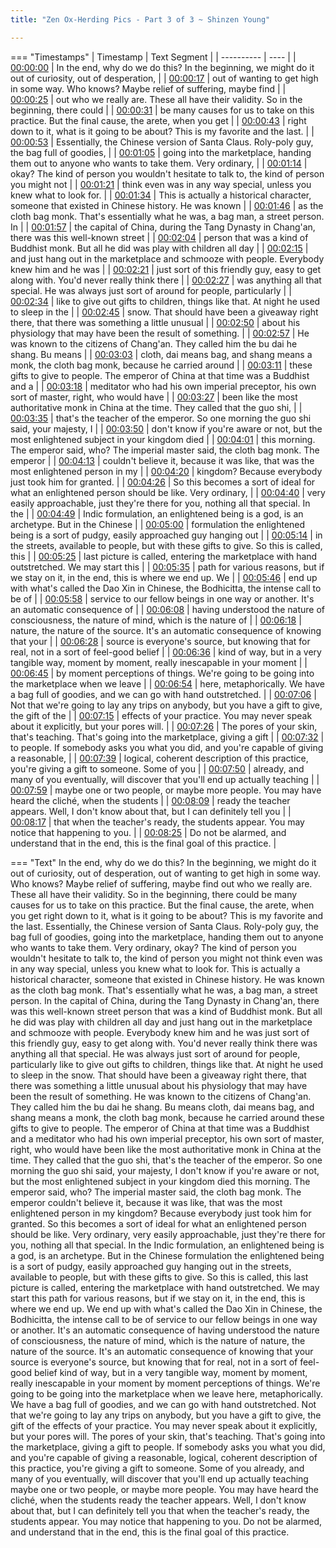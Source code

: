 ```yaml
---
title: "Zen Ox-Herding Pics - Part 3 of 3 ~ Shinzen Young"

---
```

=== "Timestamps"
    | Timestamp | Text Segment |
    | ---------- | ----  |
    | [00:00:00](https://www.youtube.com/watch?v=Ozca_5ifwQ0&t=0) |  In the end, why do we do this? In the beginning, we might do it out of curiosity, out of desperation, |
    | [00:00:17](https://www.youtube.com/watch?v=Ozca_5ifwQ0&t=17) |  out of wanting to get high in some way. Who knows? Maybe relief of suffering, maybe find |
    | [00:00:25](https://www.youtube.com/watch?v=Ozca_5ifwQ0&t=25) |  out who we really are. These all have their validity. So in the beginning, there could |
    | [00:00:31](https://www.youtube.com/watch?v=Ozca_5ifwQ0&t=31) |  be many causes for us to take on this practice. But the final cause, the arete, when you get |
    | [00:00:43](https://www.youtube.com/watch?v=Ozca_5ifwQ0&t=43) |  right down to it, what is it going to be about? This is my favorite and the last. |
    | [00:00:53](https://www.youtube.com/watch?v=Ozca_5ifwQ0&t=53) |  Essentially, the Chinese version of Santa Claus. Roly-poly guy, the bag full of goodies, |
    | [00:01:05](https://www.youtube.com/watch?v=Ozca_5ifwQ0&t=65) |  going into the marketplace, handing them out to anyone who wants to take them. Very ordinary, |
    | [00:01:14](https://www.youtube.com/watch?v=Ozca_5ifwQ0&t=74) |  okay? The kind of person you wouldn't hesitate to talk to, the kind of person you might not |
    | [00:01:21](https://www.youtube.com/watch?v=Ozca_5ifwQ0&t=81) |  think even was in any way special, unless you knew what to look for. |
    | [00:01:34](https://www.youtube.com/watch?v=Ozca_5ifwQ0&t=94) |  This is actually a historical character, someone that existed in Chinese history. He was known |
    | [00:01:46](https://www.youtube.com/watch?v=Ozca_5ifwQ0&t=106) |  as the cloth bag monk. That's essentially what he was, a bag man, a street person. In |
    | [00:01:57](https://www.youtube.com/watch?v=Ozca_5ifwQ0&t=117) |  the capital of China, during the Tang Dynasty in Chang'an, there was this well-known street |
    | [00:02:04](https://www.youtube.com/watch?v=Ozca_5ifwQ0&t=124) |  person that was a kind of Buddhist monk. But all he did was play with children all day |
    | [00:02:15](https://www.youtube.com/watch?v=Ozca_5ifwQ0&t=135) |  and just hang out in the marketplace and schmooze with people. Everybody knew him and he was |
    | [00:02:21](https://www.youtube.com/watch?v=Ozca_5ifwQ0&t=141) |  just sort of this friendly guy, easy to get along with. You'd never really think there |
    | [00:02:27](https://www.youtube.com/watch?v=Ozca_5ifwQ0&t=147) |  was anything all that special. He was always just sort of around for people, particularly |
    | [00:02:34](https://www.youtube.com/watch?v=Ozca_5ifwQ0&t=154) |  like to give out gifts to children, things like that. At night he used to sleep in the |
    | [00:02:45](https://www.youtube.com/watch?v=Ozca_5ifwQ0&t=165) |  snow. That should have been a giveaway right there, that there was something a little unusual |
    | [00:02:50](https://www.youtube.com/watch?v=Ozca_5ifwQ0&t=170) |  about his physiology that may have been the result of something. |
    | [00:02:57](https://www.youtube.com/watch?v=Ozca_5ifwQ0&t=177) |  He was known to the citizens of Chang'an. They called him the bu dai he shang. Bu means |
    | [00:03:03](https://www.youtube.com/watch?v=Ozca_5ifwQ0&t=183) |  cloth, dai means bag, and shang means a monk, the cloth bag monk, because he carried around |
    | [00:03:11](https://www.youtube.com/watch?v=Ozca_5ifwQ0&t=191) |  these gifts to give to people. The emperor of China at that time was a Buddhist and a |
    | [00:03:18](https://www.youtube.com/watch?v=Ozca_5ifwQ0&t=198) |  meditator who had his own imperial preceptor, his own sort of master, right, who would have |
    | [00:03:27](https://www.youtube.com/watch?v=Ozca_5ifwQ0&t=207) |  been like the most authoritative monk in China at the time. They called that the guo shi, |
    | [00:03:35](https://www.youtube.com/watch?v=Ozca_5ifwQ0&t=215) |  that's the teacher of the emperor. So one morning the guo shi said, your majesty, I |
    | [00:03:50](https://www.youtube.com/watch?v=Ozca_5ifwQ0&t=230) |  don't know if you're aware or not, but the most enlightened subject in your kingdom died |
    | [00:04:01](https://www.youtube.com/watch?v=Ozca_5ifwQ0&t=241) |  this morning. The emperor said, who? The imperial master said, the cloth bag monk. The emperor |
    | [00:04:13](https://www.youtube.com/watch?v=Ozca_5ifwQ0&t=253) |  couldn't believe it, because it was like, that was the most enlightened person in my |
    | [00:04:20](https://www.youtube.com/watch?v=Ozca_5ifwQ0&t=260) |  kingdom? Because everybody just took him for granted. |
    | [00:04:26](https://www.youtube.com/watch?v=Ozca_5ifwQ0&t=266) |  So this becomes a sort of ideal for what an enlightened person should be like. Very ordinary, |
    | [00:04:40](https://www.youtube.com/watch?v=Ozca_5ifwQ0&t=280) |  very easily approachable, just they're there for you, nothing all that special. In the |
    | [00:04:49](https://www.youtube.com/watch?v=Ozca_5ifwQ0&t=289) |  Indic formulation, an enlightened being is a god, is an archetype. But in the Chinese |
    | [00:05:00](https://www.youtube.com/watch?v=Ozca_5ifwQ0&t=300) |  formulation the enlightened being is a sort of pudgy, easily approached guy hanging out |
    | [00:05:14](https://www.youtube.com/watch?v=Ozca_5ifwQ0&t=314) |  in the streets, available to people, but with these gifts to give. So this is called, this |
    | [00:05:25](https://www.youtube.com/watch?v=Ozca_5ifwQ0&t=325) |  last picture is called, entering the marketplace with hand outstretched. We may start this |
    | [00:05:35](https://www.youtube.com/watch?v=Ozca_5ifwQ0&t=335) |  path for various reasons, but if we stay on it, in the end, this is where we end up. We |
    | [00:05:46](https://www.youtube.com/watch?v=Ozca_5ifwQ0&t=346) |  end up with what's called the Dao Xin in Chinese, the Bodhicitta, the intense call to be of |
    | [00:05:58](https://www.youtube.com/watch?v=Ozca_5ifwQ0&t=358) |  service to our fellow beings in one way or another. It's an automatic consequence of |
    | [00:06:08](https://www.youtube.com/watch?v=Ozca_5ifwQ0&t=368) |  having understood the nature of consciousness, the nature of mind, which is the nature of |
    | [00:06:18](https://www.youtube.com/watch?v=Ozca_5ifwQ0&t=378) |  nature, the nature of the source. It's an automatic consequence of knowing that your |
    | [00:06:28](https://www.youtube.com/watch?v=Ozca_5ifwQ0&t=388) |  source is everyone's source, but knowing that for real, not in a sort of feel-good belief |
    | [00:06:36](https://www.youtube.com/watch?v=Ozca_5ifwQ0&t=396) |  kind of way, but in a very tangible way, moment by moment, really inescapable in your moment |
    | [00:06:45](https://www.youtube.com/watch?v=Ozca_5ifwQ0&t=405) |  by moment perceptions of things. We're going to be going into the marketplace when we leave |
    | [00:06:54](https://www.youtube.com/watch?v=Ozca_5ifwQ0&t=414) |  here, metaphorically. We have a bag full of goodies, and we can go with hand outstretched. |
    | [00:07:06](https://www.youtube.com/watch?v=Ozca_5ifwQ0&t=426) |  Not that we're going to lay any trips on anybody, but you have a gift to give, the gift of the |
    | [00:07:15](https://www.youtube.com/watch?v=Ozca_5ifwQ0&t=435) |  effects of your practice. You may never speak about it explicitly, but your pores will. |
    | [00:07:26](https://www.youtube.com/watch?v=Ozca_5ifwQ0&t=446) |  The pores of your skin, that's teaching. That's going into the marketplace, giving a gift |
    | [00:07:32](https://www.youtube.com/watch?v=Ozca_5ifwQ0&t=452) |  to people. If somebody asks you what you did, and you're capable of giving a reasonable, |
    | [00:07:39](https://www.youtube.com/watch?v=Ozca_5ifwQ0&t=459) |  logical, coherent description of this practice, you're giving a gift to someone. Some of you |
    | [00:07:50](https://www.youtube.com/watch?v=Ozca_5ifwQ0&t=470) |  already, and many of you eventually, will discover that you'll end up actually teaching |
    | [00:07:59](https://www.youtube.com/watch?v=Ozca_5ifwQ0&t=479) |  maybe one or two people, or maybe more people. You may have heard the cliché, when the students |
    | [00:08:09](https://www.youtube.com/watch?v=Ozca_5ifwQ0&t=489) |  ready the teacher appears. Well, I don't know about that, but I can definitely tell you |
    | [00:08:17](https://www.youtube.com/watch?v=Ozca_5ifwQ0&t=497) |  that when the teacher's ready, the students appear. You may notice that happening to you. |
    | [00:08:25](https://www.youtube.com/watch?v=Ozca_5ifwQ0&t=505) |  Do not be alarmed, and understand that in the end, this is the final goal of this practice. |

=== "Text"
     In the end, why do we do this? In the beginning, we might do it out of curiosity, out of desperation, out of wanting to get high in some way. Who knows? Maybe relief of suffering, maybe find out who we really are. These all have their validity. So in the beginning, there could be many causes for us to take on this practice. But the final cause, the arete, when you get right down to it, what is it going to be about? This is my favorite and the last. Essentially, the Chinese version of Santa Claus. Roly-poly guy, the bag full of goodies, going into the marketplace, handing them out to anyone who wants to take them. Very ordinary, okay? The kind of person you wouldn't hesitate to talk to, the kind of person you might not think even was in any way special, unless you knew what to look for. This is actually a historical character, someone that existed in Chinese history. He was known as the cloth bag monk. That's essentially what he was, a bag man, a street person. In the capital of China, during the Tang Dynasty in Chang'an, there was this well-known street person that was a kind of Buddhist monk. But all he did was play with children all day and just hang out in the marketplace and schmooze with people. Everybody knew him and he was just sort of this friendly guy, easy to get along with. You'd never really think there was anything all that special. He was always just sort of around for people, particularly like to give out gifts to children, things like that. At night he used to sleep in the snow. That should have been a giveaway right there, that there was something a little unusual about his physiology that may have been the result of something. He was known to the citizens of Chang'an. They called him the bu dai he shang. Bu means cloth, dai means bag, and shang means a monk, the cloth bag monk, because he carried around these gifts to give to people. The emperor of China at that time was a Buddhist and a meditator who had his own imperial preceptor, his own sort of master, right, who would have been like the most authoritative monk in China at the time. They called that the guo shi, that's the teacher of the emperor. So one morning the guo shi said, your majesty, I don't know if you're aware or not, but the most enlightened subject in your kingdom died this morning. The emperor said, who? The imperial master said, the cloth bag monk. The emperor couldn't believe it, because it was like, that was the most enlightened person in my kingdom? Because everybody just took him for granted. So this becomes a sort of ideal for what an enlightened person should be like. Very ordinary, very easily approachable, just they're there for you, nothing all that special. In the Indic formulation, an enlightened being is a god, is an archetype. But in the Chinese formulation the enlightened being is a sort of pudgy, easily approached guy hanging out in the streets, available to people, but with these gifts to give. So this is called, this last picture is called, entering the marketplace with hand outstretched. We may start this path for various reasons, but if we stay on it, in the end, this is where we end up. We end up with what's called the Dao Xin in Chinese, the Bodhicitta, the intense call to be of service to our fellow beings in one way or another. It's an automatic consequence of having understood the nature of consciousness, the nature of mind, which is the nature of nature, the nature of the source. It's an automatic consequence of knowing that your source is everyone's source, but knowing that for real, not in a sort of feel-good belief kind of way, but in a very tangible way, moment by moment, really inescapable in your moment by moment perceptions of things. We're going to be going into the marketplace when we leave here, metaphorically. We have a bag full of goodies, and we can go with hand outstretched. Not that we're going to lay any trips on anybody, but you have a gift to give, the gift of the effects of your practice. You may never speak about it explicitly, but your pores will. The pores of your skin, that's teaching. That's going into the marketplace, giving a gift to people. If somebody asks you what you did, and you're capable of giving a reasonable, logical, coherent description of this practice, you're giving a gift to someone. Some of you already, and many of you eventually, will discover that you'll end up actually teaching maybe one or two people, or maybe more people. You may have heard the cliché, when the students ready the teacher appears. Well, I don't know about that, but I can definitely tell you that when the teacher's ready, the students appear. You may notice that happening to you. Do not be alarmed, and understand that in the end, this is the final goal of this practice.